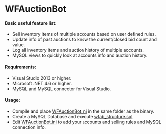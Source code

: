 # WFAuctionBot

#### Basic useful feature list:

 * Sell inventory items of multiple accounts based on user defined rules.
 * Update info of past auctions to know the current/closed bid count and value.
 * Log all inventory items and auction history of multiple accounts.
 * MySQL views to quickly look at accounts info and auction history.

#### Requirements:
 * Visual Studio 2013 or higher.
 * Microsoft .NET 4.6 or higher.
 * MySQL and MySQL connector for Visual Studio.

#### Usage:
 * Compile and place [WFAuctionBot.ini](../master/WFAuctionBot/WFAuctionBot.ini) in the same folder as the binary.
 * Create a MySQL Database and execute [wfab_structure.sql](../master/WFAuctionBot/wfab_structure.sql)
 * Edit [WFAuctionBot.ini](../master/WFAuctionBot/WFAuctionBot.ini) to add your accounts and selling rules and MySQL connection info.
